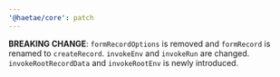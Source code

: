 ```yaml
---
'@haetae/core': patch
---
```


**BREAKING CHANGE**: `formRecordOptions` is removed and `formRecord` is renamed to `createRecord`. `invokeEnv` and `invokeRun` are changed. `invokeRootRecordData` and `invokeRootEnv` is newly introduced.
